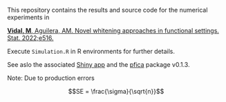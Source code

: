 This repository contains the results and source code for the numerical experiments in

[**Vidal, M**, Aguilera, AM. Novel whitening approaches in functional settings. Stat. 2022;e516.]( https://doi.org/10.1002/sta4.516)

Execute `Simulation.R` in R environments for further details.

See aslo the associated [Shiny app](https://mvidal.shinyapps.io/whitening/) and the [pfica](https://github.com/m-vidal/pfica) package v0.1.3.

Note:
Due to production errors

```math
SE = \frac{\sigma}{\sqrt{n}}
```

